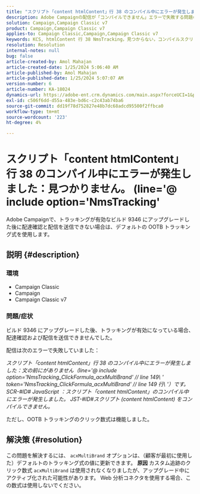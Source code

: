 ```yaml
---
title: "スクリプト「content htmlContent」行 38 のコンパイル中にエラーが発生しました：見つかりません； (line='@ include option='NmsTracking'」"
description: Adobe Campaignの配信が「コンパイルできません」エラーで失敗する問題の修正方法を説明します。 デフォルトのトラッキング式を使用します。
solution: Campaign,Campaign Classic v7
product: Campaign,Campaign Classic v7
applies-to: Campaign Classic,Campaign,Campaign Classic v7
keywords: KCS, htmlContent 行 38 NmsTracking，見つからない，コンパイルスクリプト，キャンペーン，Campaign Classic
resolution: Resolution
internal-notes: null
bug: false
article-created-by: Amol Mahajan
article-created-date: 1/25/2024 5:06:40 AM
article-published-by: Amol Mahajan
article-published-date: 1/25/2024 5:07:07 AM
version-number: 6
article-number: KA-18024
dynamics-url: https://adobe-ent.crm.dynamics.com/main.aspx?forceUCI=1&pagetype=entityrecord&etn=knowledgearticle&id=5ae0f184-3fbb-ee11-a569-6045bd006704
exl-id: c506f6dd-d55a-483e-bd6c-c2c43ab74ba6
source-git-commit: dd19f78d752827e48b7dc68adcd95500f2ffbca0
workflow-type: tm+mt
source-wordcount: '223'
ht-degree: 4%

---
```


# スクリプト「content htmlContent」行 38 のコンパイル中にエラーが発生しました：見つかりません。 (line=&#39;@ include option=&#39;NmsTracking&#39;


Adobe Campaignで、トラッキングが有効なビルド 9346 にアップグレードした後に配達確認と配信を送信できない場合は、デフォルトの OOTB トラッキング式を使用します。

## 説明 {#description}


### <b>環境</b>

- Campaign Classic
- Campaign
- Campaign Classic v7




### <b>問題/症状</b>

ビルド 9346 にアップグレードした後、トラッキングが有効になっている場合、配達確認および配信を送信できませんでした。

配信は次のエラーで失敗していました：

*スクリプト「content htmlContent」行 38 のコンパイル中にエラーが発生しました：文の前にがありません（line=&#39;@ include option=&#39;NmsTracking_ClickFormula_acxMultiBrand&#39; // line 149\ &#39; token=&#39;NmsTracking_ClickFormula_acxMultiBrand&#39; // line 149 行\\ &#39;）です。 SCR-#ID# JavaScript ：スクリプト「content htmlContent」のコンパイル中にエラーが発生しました。 JST-#ID#スクリプト (content htmlContent) をコンパイルできません。*

ただし、OOTB トラッキングのクリック数式は機能しました。


## 解決策 {#resolution}


この問題を解決するには、 `acxMultiBrand` オプションは、（顧客が最初に使用した）デフォルトのトラッキング式の値に更新できます。
<b>原因</b>
カスタム追跡のクリック数式 `acxMultiBrand` は使用されなくなりましたが、アップグレード中にアクティブ化された可能性があります。 Web 分析コネクタを使用する場合、この数式は使用しないでください。

